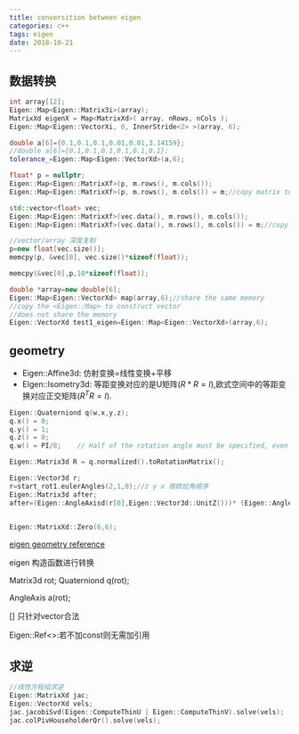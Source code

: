```yaml
---
title: conversition between eigen
categories: c++
tags: eigen
date: 2018-10-21
---
```

## 数据转换

```c++
int array[12];
Eigen::Map<Eigen::Matrix3i>(array);
MatrixXd eigenX = Map<MatrixXd>( array, nRows, nCols );
Eigen::Map<Eigen::VectorXi, 0, InnerStride<2> >(array, 6);

double a[6]={0.1,0.1,0.1,0.01,0.01,3.14159};
//double a[6]={0.1,0.1,0.1,0.1,0.1,0.1};
tolerance_=Eigen::Map<Eigen::VectorXd>(a,6); 

float* p = nullptr;
Eigen::Map<Eigen::MatrixXf>(p, m.rows(), m.cols());
Eigen::Map<Eigen::MatrixXf>(p, m.rows(), m.cols()) = m;//copy matrix to the pointer array

std::vector<float> vec;
Eigen::Map<Eigen::MatrixXf>(vec.data(), m.rows(), m.cols());
Eigen::Map<Eigen::MatrixXf>(vec.data(), m.rows(), m.cols()) = m;//copy matrix to vector

//vector/array 深度复制
p=new float[vec.size()];
memcpy(p, &vec[0], vec.size()*sizeof(float));

memcpy(&vec[0],p,10*sizeof(float));

double *array=new double[6];
Eigen::Map<Eigen::VectorXd> map(array,6);//share the same memory
//copy the <Eigen::Map> to construct vector
//does not share the memory
Eigen::VectorXd test1_eigen=Eigen::Map<Eigen::VectorXd>(array,6);

```

## geometry

- Eigen::Affine3d: 仿射变换=线性变换+平移
- EIgen::Isometry3d: 等距变换对应的是U矩阵($R*R=I$),欧式空间中的等距变换对应正交矩阵($R^TR=I$).

```c++
Eigen::Quaterniond q(w,x,y,z);
q.x() = 0;
q.y() = 1;
q.z() = 0;
q.w() = PI/8;    // Half of the rotation angle must be specified, even IDK why

Eigen::Matrix3d R = q.normalized().toRotationMatrix();

Eigen::Vector3d r;
r=start_rot1.eulerAngles(2,1,0);//z y x 按欧拉角顺序
Eigen::Matrix3d after;
after=(Eigen::AngleAxisd(r[0],Eigen::Vector3d::UnitZ()))* (Eigen::AngleAxisd(r[1], Eigen::Vector3d::UnitY()))*(Eigen::AngleAxisd(r[2], Eigen::Vector3d::UnitX()));
    
```

```c++
Eigen::MatrixXd::Zero(6,6);
```

[eigen geometry reference](https://github.com/Ewenwan/MVision/blob/master/vSLAM/ch3/useGeometry/eigenGeometry.cpp)

eigen 构造函数进行转换

Matrix3d rot;
Quaterniond q(rot);

AngleAxis a(rot);

[] 只针对vector合法

Eigen::Ref<>:若不加const则无需加引用


## 求逆

```c++
//线性方程组求逆
Eigen::MatrixXd jac;
Eigen::VectorXd vels;
jac.jacobiSvd(Eigen::ComputeThinU | Eigen::ComputeThinV).solve(vels);
jac.colPivHouseholderQr().solve(vels);
```